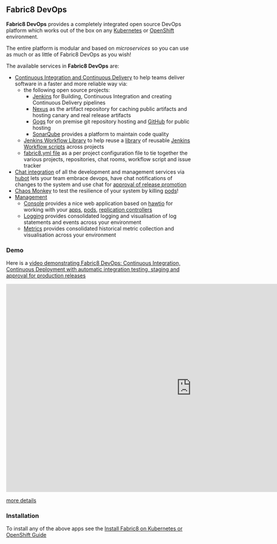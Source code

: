 ## Fabric8 DevOps

**Fabric8 DevOps** provides a completely integrated open source DevOps platform which works out of the box on any [Kubernetes](http://kubernetes.io) or [OpenShift](http://www.openshift.org/) environment.

The entire platform is modular and based on _microservices_ so you can use as much or as little of Fabric8 DevOps as you wish!

The available services in **Fabric8 DevOps** are:

* [Continuous Integration and Continuous Delivery](cdelivery.html) to help teams deliver software in a faster and more reliable way via: 
  * the following open source projects:
    * [Jenkins](https://jenkins.io/) for Building, Continuous Integration and creating Continuous Delivery pipelines
    * [Nexus](http://www.sonatype.org/nexus/) as the artifact repository for caching public artifacts and hosting canary and real release artifacts
    * [Gogs](http://gogs.io/) for on premise git repository hosting and [GitHub](https://github.com/) for public hosting
    * [SonarQube](http://www.sonarqube.org/) provides a platform to maintain code quality
  * [Jenkins Workflow Library](jenkinsWorkflowLibrary.html) to help reuse a [library](https://github.com/fabric8io/jenkins-workflow-library) of reusable [Jenkins Workflow scripts](https://github.com/fabric8io/jenkins-workflow-library) across projects
  * [fabric8.yml file](fabric8YmlFile.html) as a per project configuration file to tie together the various projects, repositories, chat rooms, workflow script and issue tracker
* [Chat integration](chat.html) of all the development and management services via [hubot](https://hubot.github.com/) lets your team embrace devops, have chat notifications of changes to the system and use chat for [approval of release promotion](https://github.com/fabric8io/fabric8-jenkins-workflow-steps#hubotapprove)
* [Chaos Monkey](chaosMonkey.html) to test the resilience of your system by killing [pods](pods.html)!
* [Management](management.html)
    * [Console](console.html) provides a nice web application based on [hawtio](http://hawt.io/) for working with your [apps](apps.html), [pods](pods.html), [replication controllers](replicationControllers.html)
    * [Logging](logging.html) provides consolidated logging and visualisation of log statements and events across your environment
    * [Metrics](metrics.html) provides consolidated historical metric collection and visualisation across your environment

### Demo

Here is a [video demonstrating Fabric8 DevOps: Continuous Integration, Continuous Deployment with automatic integration testing, staging and approval for production releases](https://vimeo.com/134408622)

<div class="row">
  <p class="text-center">
      <iframe src="https://player.vimeo.com/video/134408622" width="1000" height="562" frameborder="0" webkitallowfullscreen mozallowfullscreen allowfullscreen></iframe>
  </p>
  <p class="text-center">
    <a href="https://medium.com/fabric8-io/continuous-delivery-with-fabric8-d3c7cad76954">more details</a>
  </p>
</div>

### Installation
    
To install any of the above apps see the [Install Fabric8 on Kubernetes or OpenShift Guide](getStarted/apps.html)    
